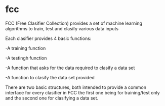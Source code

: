 # fcc
FCC (Free Clasifier Collection) provides a set of machine learning algorithms to train, test and clasify various data inputs

Each clasifier provides 4 basic functions:

-A training function

-A testingh function

-A function that asks for the data required to clasify a data set

-A function to clasify the data set provided

There are two basic structures, both intended to provide a common interface for every clasifier in FCC the first one being for training/test only and the second one for clasifying a data set.
